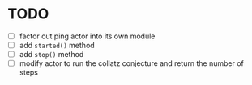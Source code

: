 # TODO
- [ ] factor out ping actor into its own module
- [ ] add `started()` method
- [ ] add `stop()` method
- [ ] modify actor to run the collatz conjecture and return the number of steps
